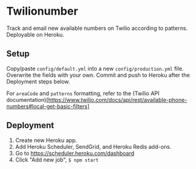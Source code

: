 # Twilionumber

Track and email new available numbers on Twilio according to patterns. Deployable on Heroku.

## Setup

Copy/paste `config/default.yml` into a new `config/production.yml` file. Overwrite the fields with your own. Commit and push to Heroku after the Deployment steps below.

For `areaCode` and `patterns` formatting, refer to the (Twilio API documentation)[https://www.twilio.com/docs/api/rest/available-phone-numbers#local-get-basic-filters]

## Deployment

1. Create new Heroku app.
2. Add Heroku Scheduler, SendGrid, and Heroku Redis add-ons.
3. Go to https://scheduler.heroku.com/dashboard
4. Click "Add new job", `$ npm start`
